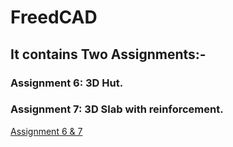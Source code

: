 # FreedCAD
## It contains Two Assignments:-
### **Assignment 6:** 3D Hut.
### **Assignment 7:** 3D Slab with reinforcement.
[Assignment 6 & 7 ](https://github.com/beyouraj/beyouraj.github.io/tree/main/FreeCAD)
